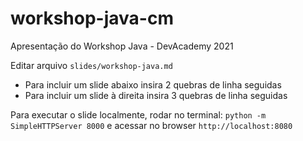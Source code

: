 # workshop-java-cm
Apresentação do Workshop Java - DevAcademy 2021

Editar arquivo `slides/workshop-java.md`
- Para incluir um slide abaixo insira 2 quebras de linha seguidas
- Para incluir um slide à direita insira 3 quebras de linha seguidas

Para executar o slide localmente, rodar no terminal:
`python -m SimpleHTTPServer 8000` e acessar no browser `http://localhost:8080`